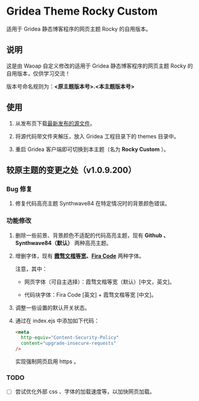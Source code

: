 # Gridea Theme Rocky Custom

适用于 Gridea 静态博客程序的网页主题 Rocky 的自用版本。

## 说明

这是由 Waoap 自定义修改的适用于 Gridea 静态博客程序的网页主题 Rocky 的自用版本，仅供学习交流！

版本号命名规则为：**<原主题版本号>.<本主题版本号>**

## 使用

1. 从发布页下载[最新发布的源文件](https://github.com/Waoap/gridea-theme-rocky-custom/releases)。

2. 将源代码带文件夹解压，放入 Gridea 工程目录下的 themes 目录中。

3. 重启 Gridea 客户端即可切换到本主题（名为 **Rocky Custom** ）。

## 较原主题的变更之处（v1.0.9.200）

### Bug 修复

1. 修复代码高亮主题 Synthwave84 在特定情况时的背景颜色错误。

### 功能修改

1. 删除一些前景、背景颜色不适配的代码高亮主题，现有 **Github 、Synthwave84（默认）** 两种高亮主题。

2. 增删字体，现有 **[霞骛文楷等宽](https://github.com/lxgw/LxgwWenKai/)、[Fira Code](https://github.com/tonsky/FiraCode)** 两种字体。

   注意，其中：

   - 网页字体（可自主选择）：霞骛文楷等宽（默认）[中文，英文]。

   - 代码块字体：Fira Code [英文] + 霞骛文楷等宽 [中文]。

3. 调整一些设置的默认开关状态。

4. 通过在 index.ejs 中添加如下代码：

   ```html
   <meta
     http-equiv="Content-Security-Policy"
     content="upgrade-insecure-requests"
   />
   ```

   实现强制网页启用 https 。

### TODO

- [ ] 尝试优化外部 css 、字体的加载速度等，以加快网页加载。
